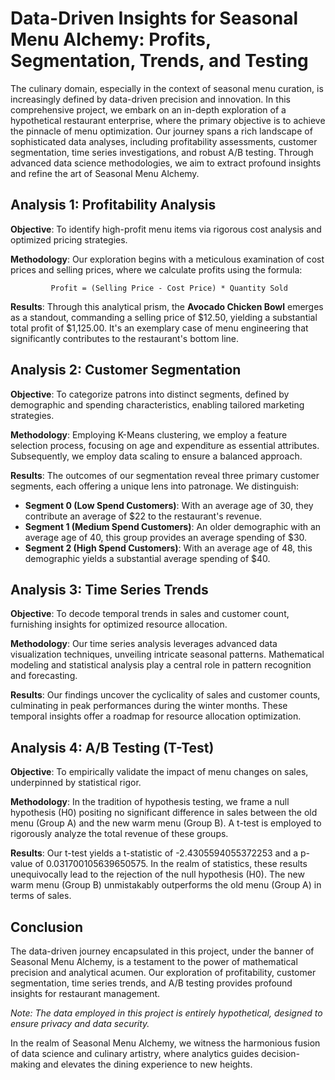 # Data-Driven Insights for Seasonal Menu Alchemy: Profits, Segmentation, Trends, and Testing

The culinary domain, especially in the context of seasonal menu curation, is increasingly defined by data-driven precision and innovation. In this comprehensive project, we embark on an in-depth exploration of a hypothetical restaurant enterprise, where the primary objective is to achieve the pinnacle of menu optimization. Our journey spans a rich landscape of sophisticated data analyses, including profitability assessments, customer segmentation, time series investigations, and robust A/B testing. Through advanced data science methodologies, we aim to extract profound insights and refine the art of Seasonal Menu Alchemy.

## Analysis 1: Profitability Analysis

**Objective**: To identify high-profit menu items via rigorous cost analysis and optimized pricing strategies.

**Methodology**: Our exploration begins with a meticulous examination of cost prices and selling prices, where we calculate profits using the formula:

             Profit = (Selling Price - Cost Price) * Quantity Sold


**Results**: Through this analytical prism, the **Avocado Chicken Bowl** emerges as a standout, commanding a selling price of $12.50, yielding a substantial total profit of $1,125.00. It's an exemplary case of menu engineering that significantly contributes to the restaurant's bottom line.

## Analysis 2: Customer Segmentation

**Objective**: To categorize patrons into distinct segments, defined by demographic and spending characteristics, enabling tailored marketing strategies.

**Methodology**: Employing K-Means clustering, we employ a feature selection process, focusing on age and expenditure as essential attributes. Subsequently, we employ data scaling to ensure a balanced approach.

**Results**: The outcomes of our segmentation reveal three primary customer segments, each offering a unique lens into patronage. We distinguish:

- **Segment 0 (Low Spend Customers)**: With an average age of 30, they contribute an average of $22 to the restaurant's revenue.
- **Segment 1 (Medium Spend Customers)**: An older demographic with an average age of 40, this group provides an average spending of $30.
- **Segment 2 (High Spend Customers)**: With an average age of 48, this demographic yields a substantial average spending of $40.

## Analysis 3: Time Series Trends

**Objective**: To decode temporal trends in sales and customer count, furnishing insights for optimized resource allocation.

**Methodology**: Our time series analysis leverages advanced data visualization techniques, unveiling intricate seasonal patterns. Mathematical modeling and statistical analysis play a central role in pattern recognition and forecasting.

**Results**: Our findings uncover the cyclicality of sales and customer counts, culminating in peak performances during the winter months. These temporal insights offer a roadmap for resource allocation optimization.

## Analysis 4: A/B Testing (T-Test)

**Objective**: To empirically validate the impact of menu changes on sales, underpinned by statistical rigor.

**Methodology**: In the tradition of hypothesis testing, we frame a null hypothesis (H0) positing no significant difference in sales between the old menu (Group A) and the new warm menu (Group B). A t-test is employed to rigorously analyze the total revenue of these groups.

**Results**: Our t-test yields a t-statistic of -2.4305594055372253 and a p-value of 0.031700105639650575. In the realm of statistics, these results unequivocally lead to the rejection of the null hypothesis (H0). The new warm menu (Group B) unmistakably outperforms the old menu (Group A) in terms of sales.

## Conclusion

The data-driven journey encapsulated in this project, under the banner of Seasonal Menu Alchemy, is a testament to the power of mathematical precision and analytical acumen. Our exploration of profitability, customer segmentation, time series trends, and A/B testing provides profound insights for restaurant management.

*Note: The data employed in this project is entirely hypothetical, designed to ensure privacy and data security.*

In the realm of Seasonal Menu Alchemy, we witness the harmonious fusion of data science and culinary artistry, where analytics guides decision-making and elevates the dining experience to new heights.
